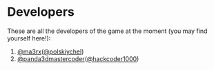 # Developers

These are all the developers of the game at the moment (you may find yourself here!):
1. [@ma3rx](https://discourse.panda3d.org/u/ma3rx/summary)([@polskiychel](https://gitlab.com/polskiychel))
2. [@panda3dmastercoder](https://discourse.panda3d.org/u/panda3dmastercoder/summary)([@hackcoder1000](https://github.com/hackcoder1000))

